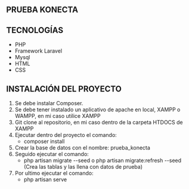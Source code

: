 

## PRUEBA KONECTA

## TECNOLOGÍAS

- PHP
- Framework Laravel
- Mysql
- HTML
- CSS

## INSTALACIÓN DEL PROYECTO

1. Se debe instalar Composer.
2. Se debe tener instalado un aplicativo de apache en local, XAMPP o WAMPP, en mi caso utilice XAMPP
3. Git clone al repositorio, en mi caso dentro de la carpeta HTDOCS de XAMPP
4. Ejecutar dentro del proyecto el comando:
    - composer install
5. Crear la base de datos con el nombre: prueba_konecta
6. Seguido ejecutar el comando:
    - php artisan migrate --seed o php artisan migrate:refresh --seed (Crea las tablas y las llena con datos de prueba)
7. Por ultimo ejecutar el comando:
    - php artisan serve
